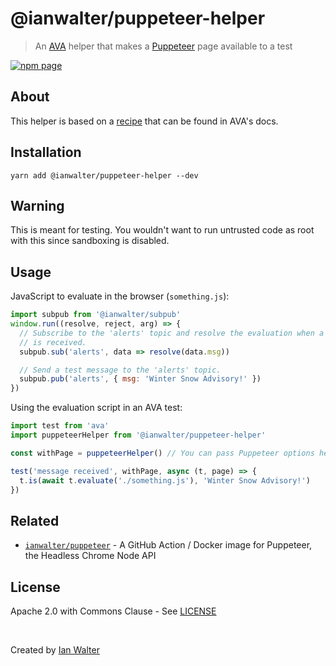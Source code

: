 # @ianwalter/puppeteer-helper
> An [AVA][avaUrl] helper that makes a [Puppeteer][puppeteerUrl] page available
> to a test

[![npm page][npmImage]][npmUrl]

## About

This helper is based on a [recipe][recipeUrl] that can be found in AVA's docs.

## Installation

```console
yarn add @ianwalter/puppeteer-helper --dev
```

## Warning

This is meant for testing. You wouldn't want to run untrusted code as root with
this since sandboxing is disabled.

## Usage

JavaScript to evaluate in the browser (`something.js`):

```js
import subpub from '@ianwalter/subpub'
window.run((resolve, reject, arg) => {
  // Subscribe to the 'alerts' topic and resolve the evaluation when a message
  // is received.
  subpub.sub('alerts', data => resolve(data.msg))

  // Send a test message to the 'alerts' topic.
  subpub.pub('alerts', { msg: 'Winter Snow Advisory!' })
})
```

Using the evaluation script in an AVA test:

```js
import test from 'ava'
import puppeteerHelper from '@ianwalter/puppeteer-helper'

const withPage = puppeteerHelper() // You can pass Puppeteer options here.

test('message received', withPage, async (t, page) => {
  t.is(await t.evaluate('./something.js'), 'Winter Snow Advisory!')
})
```

## Related

* [`ianwalter/puppeteer`][iwPuppeteerUrl] - A GitHub Action / Docker image for
  Puppeteer, the Headless Chrome Node API

## License

Apache 2.0 with Commons Clause - See [LICENSE][licenseUrl]

&nbsp;

Created by [Ian Walter](https://iankwalter.com)

[avaUrl]: https://github.com/avajs/ava
[puppeteerUrl]: https://pptr.dev/
[npmImage]: https://img.shields.io/npm/v/@ianwalter/puppeteer-helper.svg
[npmUrl]: https://www.npmjs.com/package/@ianwalter/puppeteer-helper
[recipeUrl]: https://github.com/avajs/ava/blob/master/docs/recipes/puppeteer.md
[iwPuppeteerUrl]: https://github.com/ianwalter/puppeteer
[licenseUrl]: https://github.com/ianwalter/puppeteer-helper/blob/master/LICENSE
